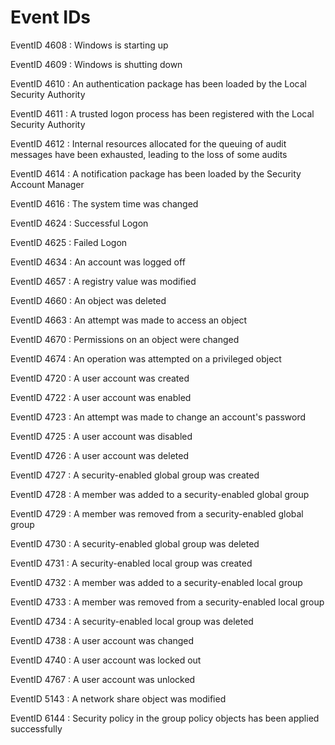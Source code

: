 # Event IDs
EventID 4608 : Windows is starting up

EventID 4609 : Windows is shutting down

EventID 4610 : An authentication package has been loaded by the Local Security Authority

EventID 4611 : A trusted logon process has been registered with the Local Security Authority

EventID 4612 : Internal resources allocated for the queuing of audit messages have been exhausted, leading to the loss of some audits

EventID 4614 : A notification package has been loaded by the Security Account Manager

EventID 4616 : The system time was changed

EventID 4624 : Successful Logon

EventID 4625 : Failed Logon

EventID 4634 : An account was logged off

EventID 4657 : A registry value was modified

EventID 4660 : An object was deleted

EventID 4663 : An attempt was made to access an object

EventID 4670 : Permissions on an object were changed

EventID 4674 : An operation was attempted on a privileged object

EventID 4720 : A user account was created

EventID 4722 : A user account was enabled

EventID 4723 : An attempt was made to change an account's password

EventID 4725 : A user account was disabled

EventID 4726 : A user account was deleted

EventID 4727 : A security-enabled global group was created

EventID 4728 : A member was added to a security-enabled global group

EventID 4729 : A member was removed from a security-enabled global group

EventID 4730 : A security-enabled global group was deleted

EventID 4731 : A security-enabled local group was created

EventID 4732 : A member was added to a security-enabled local group

EventID 4733 : A member was removed from a security-enabled local group

EventID 4734 : A security-enabled local group was deleted

EventID 4738 : A user account was changed

EventID 4740 : A user account was locked out

EventID 4767 : A user account was unlocked

EventID 5143 : A network share object was modified

EventID 6144 : Security policy in the group policy objects has been applied successfully
